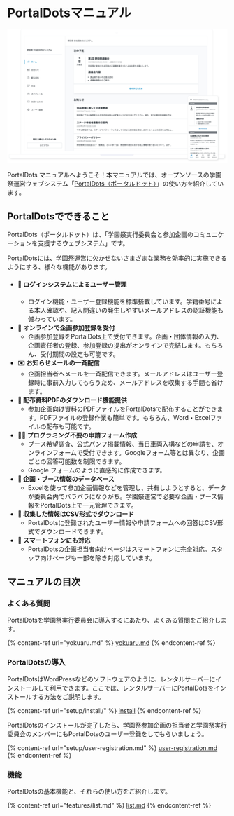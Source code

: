 # PortalDotsマニュアル

![](<.gitbook/assets/image (1).png>)

PortalDots マニュアルへようこそ！本マニュアルでは、オープンソースの学園祭運営ウェブシステム「[PortalDots（ポータルドット）](https://www.portaldots.com)」の使い方を紹介しています。

## PortalDotsでできること

PortalDots（ポータルドット）は、「学園祭実行委員会と参加企画のコミュニケーションを支援するウェブシステム」です。

PortalDotsには、学園祭運営に欠かせないさまざまな業務を効率的に実施できるようにする、様々な機能があります。

* #### 🔐 ログインシステムによるユーザー管理
  * ログイン機能・ユーザー登録機能を標準搭載しています。学籍番号による本人確認や、記入間違いの発生しやすいメールアドレスの認証機能も備わっています。
* **📝 オンラインで企画参加登録を受付**
  * 企画参加登録をPortalDots上で受付できます。企画・団体情報の入力、企画責任者の登録、参加登録の提出がオンラインで完結します。もちろん、受付期間の設定も可能です。
* **✉️ お知らせメールの一斉配信**
  * 企画担当者へメールを一斉配信できます。メールアドレスはユーザー登録時に事前入力してもらうため、メールアドレスを収集する手間も省けます。
* **📄 配布資料PDFのダウンロード機能提供**
  * 参加企画向け資料のPDFファイルをPortalDotsで配布することができます。PDFファイルの登録作業も簡単です。もちろん、Word・Excelファイルの配布も可能です。
* **🧑‍💻 プログラミング不要の申請フォーム作成**
  * ブース希望調査、公式パンフ掲載情報、当日車両入構などの申請を、オンラインフォームで受付できます。Googleフォーム等とは異なり、企画ごとの回答可能数を制限できます。
  * Google フォームのように直感的に作成できます。
* **📂 企画・ブース情報のデータベース**
  * Excelを使って参加企画情報などを管理し、共有しようとすると、データが委員会内でバラバラになりがち。学園祭運営で必要な企画・ブース情報をPortalDots上で一元管理できます。
* **💾 収集した情報はCSV形式でダウンロード**
  * PortalDotsに登録されたユーザー情報や申請フォームへの回答はCSV形式でダウンロードできます。
* **📱 スマートフォンにも対応**
  * PortalDotsの企画担当者向けページはスマートフォンに完全対応。スタッフ向けページも一部を除き対応しています。

## マニュアルの目次



### よくある質問

PortalDotsを学園祭実行委員会に導入するにあたり、よくある質問をご紹介します。

{% content-ref url="yokuaru.md" %}
[yokuaru.md](yokuaru.md)
{% endcontent-ref %}

### PortalDotsの導入

PortalDotsはWordPressなどのソフトウェアのように、レンタルサーバーにインストールして利用できます。ここでは、レンタルサーバーにPortalDotsをインストールする方法をご説明します。

{% content-ref url="setup/install/" %}
[install](setup/install/)
{% endcontent-ref %}

PortalDotsのインストールが完了したら、学園祭参加企画の担当者と学園祭実行委員会のメンバーにもPortalDotsのユーザー登録をしてもらいましょう。

{% content-ref url="setup/user-registration.md" %}
[user-registration.md](setup/user-registration.md)
{% endcontent-ref %}

### 機能

PortalDotsの基本機能と、それらの使い方をご紹介します。

{% content-ref url="features/list.md" %}
[list.md](features/list.md)
{% endcontent-ref %}

